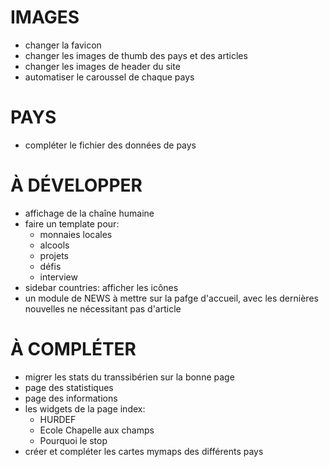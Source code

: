 # IMAGES
- changer la favicon
- changer les images de thumb des pays et des articles
- changer les images de header du site
- automatiser le caroussel de chaque pays

# PAYS
- compléter le fichier des données de pays

# À DÉVELOPPER
- affichage de la chaîne humaine
- faire un template pour:
	- monnaies locales
	- alcools
	- projets
	- défis
	- interview
- sidebar countries: afficher les icônes
- un module de NEWS à mettre sur la pafge d'accueil, avec les dernières nouvelles ne nécessitant pas d'article

# À COMPLÉTER
- migrer les stats du transsibérien sur la bonne page
- page des statistiques
- page des informations
- les widgets de la page index:
	- HURDEF
	- Ecole Chapelle aux champs
	- Pourquoi le stop
- créer et compléter les cartes mymaps des différents pays